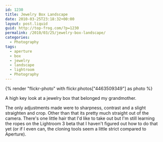 ```yaml
---
id: 1230
title: Jewelry Box Landscape
date: 2010-03-25T23:18:32+00:00
layout: post.liquid
guid: http://top-frog.com/?p=1230
permalink: /2010/03/25/jewelry-box-landscape/
categories:
  - Photography
tags:
  - aperture
  - box
  - jewelry
  - landscape
  - lightroom
  - Photography
---
```

{% render "flickr-photo" with flickr.photos["4463509349"] as photo %}

A high key look at a jewelry box that belonged my grandmother.

The only adjustments made were to sharpness, contrast and a slight straighten and crop. Other than that its pretty much straight out of the camera. There's one little hair that I'd like to take out but I'm still learning the ropes on the Lightroom 3 beta that I haven't figured out how to do that yet (or if I even can, the cloning tools seem a little strict compared to Aperture).
